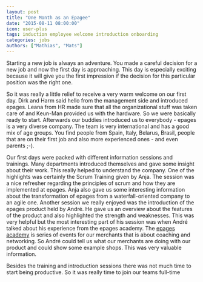 ```yaml
---
layout: post
title: "One Month as an Epagee"
date: "2015-08-11 08:00:00"
icon: user-plus
tags: induction employee welcome introduction onboarding
categories: jobs
authors: ["Mathias", "Mats"]
---
```


Starting a new job is always an adventure. You made a careful decision for a new job and now the first day is approaching. This day is especially exciting because it will give you the first impression if the decision for this particular position was the right one.

So it was really a little relief to receive a very warm welcome on our first day. Dirk and Harm said hello from the management side and introduced epages. Leana from HR made sure that all the organizational stuff was taken care of and Keun-Man provided us with the hardware. So we were basically ready to start. Afterwards our buddies introduced us to everybody - epages is a very diverse company. The team is very international and has a good mix of age groups. You find people from Spain, Italy, Belarus, Brasil, people that are on their first job and also more experienced ones - and even parents ;-).

Our first days were packed with different information sessions and trainings. Many departments introduced themselves and gave some insight about their work. This really helped to understand the company. One of the highlights was certainly the Scrum Training given by Anja. The session was a nice refresher regarding the principles of scrum and how they are implemented at epages. Anja also gave us some interesting information about the transformation of epages from a waterfall-oriented company to an agile one. Another session we really enjoyed was the introduction of the epages product held by André. He gave us an overview about the features of the product and also highlighted the strength and weaknesses. This was very helpful but the most interesting part of his session was when André talked about his experience from the epages academy. The [epages academy](|http://www.epages.com/academy/en/) is series of events for our merchants that is about coaching and networking. So André could tell us what our merchants are doing with our product and could show some example shops. This was very valuable information.

Besides the training and introduction sessions there was not much time to start being productive. So it was really time to join our teams full-time
